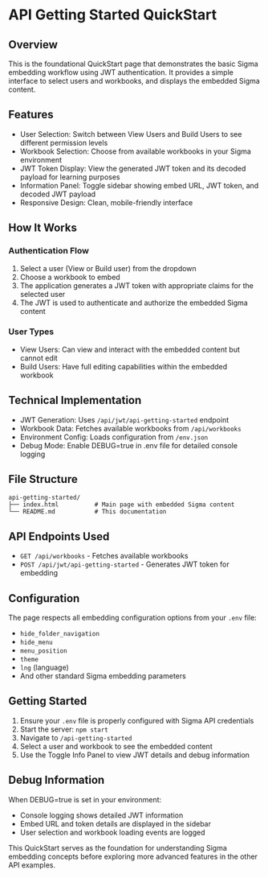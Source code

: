 # API Getting Started QuickStart

## Overview
This is the foundational QuickStart page that demonstrates the basic Sigma embedding workflow using JWT authentication. It provides a simple interface to select users and workbooks, and displays the embedded Sigma content.

## Features
- User Selection: Switch between View Users and Build Users to see different permission levels
- Workbook Selection: Choose from available workbooks in your Sigma environment
- JWT Token Display: View the generated JWT token and its decoded payload for learning purposes
- Information Panel: Toggle sidebar showing embed URL, JWT token, and decoded JWT payload
- Responsive Design: Clean, mobile-friendly interface

## How It Works

### Authentication Flow
1. Select a user (View or Build user) from the dropdown
2. Choose a workbook to embed
3. The application generates a JWT token with appropriate claims for the selected user
4. The JWT is used to authenticate and authorize the embedded Sigma content

### User Types
- View Users: Can view and interact with the embedded content but cannot edit
- Build Users: Have full editing capabilities within the embedded workbook

## Technical Implementation
- JWT Generation: Uses `/api/jwt/api-getting-started` endpoint
- Workbook Data: Fetches available workbooks from `/api/workbooks`
- Environment Config: Loads configuration from `/env.json`
- Debug Mode: Enable DEBUG=true in .env file for detailed console logging

## File Structure
```
api-getting-started/
├── index.html          # Main page with embedded Sigma content
└── README.md           # This documentation
```

## API Endpoints Used
- `GET /api/workbooks` - Fetches available workbooks
- `POST /api/jwt/api-getting-started` - Generates JWT token for embedding

## Configuration
The page respects all embedding configuration options from your `.env` file:
- `hide_folder_navigation`
- `hide_menu`
- `menu_position`
- `theme`
- `lng` (language)
- And other standard Sigma embedding parameters

## Getting Started
1. Ensure your `.env` file is properly configured with Sigma API credentials
2. Start the server: `npm start`
3. Navigate to `/api-getting-started`
4. Select a user and workbook to see the embedded content
5. Use the Toggle Info Panel to view JWT details and debug information

## Debug Information
When DEBUG=true is set in your environment:
- Console logging shows detailed JWT information
- Embed URL and token details are displayed in the sidebar
- User selection and workbook loading events are logged

This QuickStart serves as the foundation for understanding Sigma embedding concepts before exploring more advanced features in the other API examples.